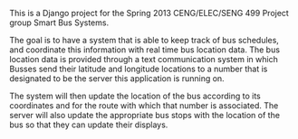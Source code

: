 This is a Django project for the Spring 2013 CENG/ELEC/SENG 499 Project group Smart Bus Systems.

The goal is to have a system that is able to keep track of bus schedules, and coordinate this information with real time bus location data.  The bus location data is provided through a text communication system in which Busses send their latitude and longitude locations to a number that is designated to be the server this application is running on.

The system will then update the location of the bus according to its coordinates and for the route with which that number is associated.  The server will also update the appropriate bus stops with the location of the bus so that they can update their displays.
